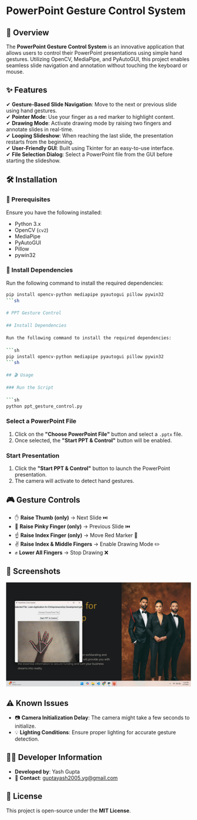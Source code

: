 # PowerPoint Gesture Control System


## 🚀 Overview
The **PowerPoint Gesture Control System** is an innovative application that allows users to control their PowerPoint presentations using simple hand gestures. Utilizing OpenCV, MediaPipe, and PyAutoGUI, this project enables seamless slide navigation and annotation without touching the keyboard or mouse.

## ✨ Features
✔ **Gesture-Based Slide Navigation**: Move to the next or previous slide using hand gestures.  
✔ **Pointer Mode**: Use your finger as a red marker to highlight content.  
✔ **Drawing Mode**: Activate drawing mode by raising two fingers and annotate slides in real-time.  
✔ **Looping Slideshow**: When reaching the last slide, the presentation restarts from the beginning.  
✔ **User-Friendly GUI**: Built using Tkinter for an easy-to-use interface.  
✔ **File Selection Dialog**: Select a PowerPoint file from the GUI before starting the slideshow.  

## 🛠 Installation
### 🔹 Prerequisites
Ensure you have the following installed:
- Python 3.x
- OpenCV (`cv2`)
- MediaPipe
- PyAutoGUI
- Pillow
- pywin32

### 🔹 Install Dependencies
Run the following command to install the required dependencies:
```sh
pip install opencv-python mediapipe pyautogui pillow pywin32
```sh

# PPT Gesture Control

## Install Dependencies

Run the following command to install the required dependencies:

```sh
pip install opencv-python mediapipe pyautogui pillow pywin32
```sh

## 🎬 Usage

### Run the Script

```sh
python ppt_gesture_control.py
```

### Select a PowerPoint File

1. Click on the **"Choose PowerPoint File"** button and select a `.pptx` file.
2. Once selected, the **"Start PPT & Control"** button will be enabled.

### Start Presentation

1. Click the **"Start PPT & Control"** button to launch the PowerPoint presentation.
2. The camera will activate to detect hand gestures.

## 🎮 Gesture Controls

- ✋ **Raise Thumb (only)** → Next Slide ⏭️
- 🤙 **Raise Pinky Finger (only)** → Previous Slide ⏮️
- ☝️ **Raise Index Finger (only)** → Move Red Marker 🎯
- ✌️ **Raise Index & Middle Fingers** → Enable Drawing Mode ✏️
- ✊ **Lower All Fingers** → Stop Drawing ❌

## 📸 Screenshots

![Gesture Control Demo](https://github.com/maivyash/PPT_HANDLER/blob/main/image.png)

## ⚠️ Known Issues

- 📷 **Camera Initialization Delay**: The camera might take a few seconds to initialize.
- 💡 **Lighting Conditions**: Ensure proper lighting for accurate gesture detection.

## 👨‍💻 Developer Information

- **Developed by**: Yash Gupta
- 📧 **Contact**: [guptayash2005.yg@gmail.com](mailto:guptayash2005.yg@gmail.com)

## 📜 License

This project is open-source under the **MIT License**.
